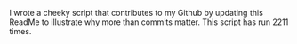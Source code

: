 I wrote a cheeky script that contributes to my Github by updating this ReadMe to illustrate why more than commits matter. This script has run 2211 times.